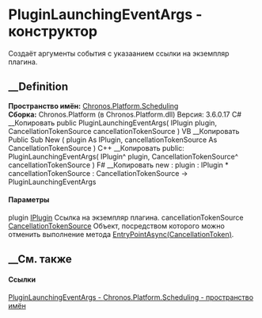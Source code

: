 # PluginLaunchingEventArgs - конструктор
Создаёт аргументы события с указаанием ссылки на экземпляр плагина.
## __Definition
 **Пространство имён:**
[Chronos.Platform.Scheduling](N_Chronos_Platform_Scheduling.htm)  
 **Сборка:** Chronos.Platform (в Chronos.Platform.dll) Версия: 3.6.0.17
C# __Копировать
     public PluginLaunchingEventArgs(
    	IPlugin plugin,
    	CancellationTokenSource cancellationTokenSource
    )
VB __Копировать
     Public Sub New ( 
    	plugin As IPlugin,
    	cancellationTokenSource As CancellationTokenSource
    )
C++ __Копировать
     public:
    PluginLaunchingEventArgs(
    	IPlugin^ plugin, 
    	CancellationTokenSource^ cancellationTokenSource
    )
F# __Копировать
     new : 
            plugin : IPlugin * 
            cancellationTokenSource : CancellationTokenSource -> PluginLaunchingEventArgs
#### Параметры
plugin [IPlugin](T_Chronos_Contracts_IPlugin.htm)
    Ссылка на экземпляр плагина.
cancellationTokenSource
[CancellationTokenSource](https://learn.microsoft.com/dotnet/api/system.threading.cancellationtokensource)
     Объект, посредством которого можно отменить выполнение метода [EntryPointAsync(CancellationToken)](M_Chronos_Contracts_IPlugin_EntryPointAsync.htm). 
## __См. также
#### Ссылки
[PluginLaunchingEventArgs -
](T_Chronos_Platform_Scheduling_PluginLaunchingEventArgs.htm)
[Chronos.Platform.Scheduling - пространство
имён](N_Chronos_Platform_Scheduling.htm)
